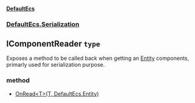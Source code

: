 #### [DefaultEcs](./DefaultEcs.md 'DefaultEcs')
### [DefaultEcs.Serialization](./DefaultEcs.md#DefaultEcs-Serialization 'DefaultEcs.Serialization')
## IComponentReader `type`
Exposes a method to be called back when getting an [Entity](./DefaultEcs-Entity.md 'DefaultEcs.Entity') components, primarly used for serialization purpose.
### method
- [OnRead&lt;T&gt;(T, DefaultEcs.Entity)](./DefaultEcs-Serialization-IComponentReader-OnRead-T-(T-_DefaultEcs-Entity).md 'DefaultEcs.Serialization.IComponentReader.OnRead&lt;T&gt;(T, DefaultEcs.Entity)')
